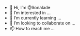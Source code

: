 - 👋 Hi, I’m @Sonalade
- 👀 I’m interested in ...
- 🌱 I’m currently learning ...
- 💞️ I’m looking to collaborate on ...
- 📫 How to reach me ...

<!---
Sonalade/Sonalade is a ✨ special ✨ repository because its `README.md` (this file) appears on your GitHub profile.
You can click the Preview link to take a look at your changes.
--->
